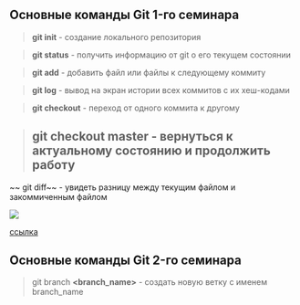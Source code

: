 ## Основные команды Git 1-го семинара

> **git init** - создание локального репозитория


> **git status** - получить информацию от git о его текущем состоянии

> **git add** - добавить файл или файлы к следующему коммиту

> **git log** - вывод на экран истории всех 
коммитов с их хеш-кодами

> **git checkout** - переход от одного коммита к другому

> ## git checkout master -  вернуться к актуальному состоянию и продолжить работу 

~~ git diff~~ - увидеть разницу между текущим файлом и закоммиченным файлом 

![](https://img2.akspic.ru/previews/0/9/6/0/7/170690/170690-smartfon-volosy-pricheska-svet-purpur-x750.jpg)

[ссылка](https://gb.ru/)


## Основные команды Git 2-го семинара

> git branch **<branch_name>** - создать новую ветку с именем branch_name